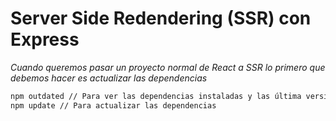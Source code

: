 # Server Side Redendering (SSR) con Express

_Cuando queremos pasar un proyecto normal de React a SSR lo primero que debemos hacer es actualizar las dependencias_

```bash
npm outdated // Para ver las dependencias instaladas y las última versión segura.
npm update // Para actualizar las dependencias
```